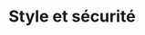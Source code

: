 ---
  template: 0
  type: "0"
  titre: "Style et sécurité"
  titreMEA: "Style et sécurité"
  surTitre: "Porte d’entrée"
  tempsLecture: ""
  libelleType: "Article"
  url: "/c/magazine/inspirations-tendances/portes-dentree-une-affaire-de-style"
  thematiques: "Déco"
  piecesHabitation: "Entrée"
  produits: "Porte"
  sujets: ""
  tags: ""
  visuelMea: null
  visuelDesktop: 
    url: "/img/contrib/30ed7cf663804c0a/MEA_e-publiredac_modèle_porte_entrée.jpg"
    alt: "porte conseil"
  visuelMobile: null
  title: "Style et sécurité"
  permalink: "articles//c/magazine/inspirations-tendances/portes-dentree-une-affaire-de-style"
  layout: "post"
  lang: "fr-fr"
---